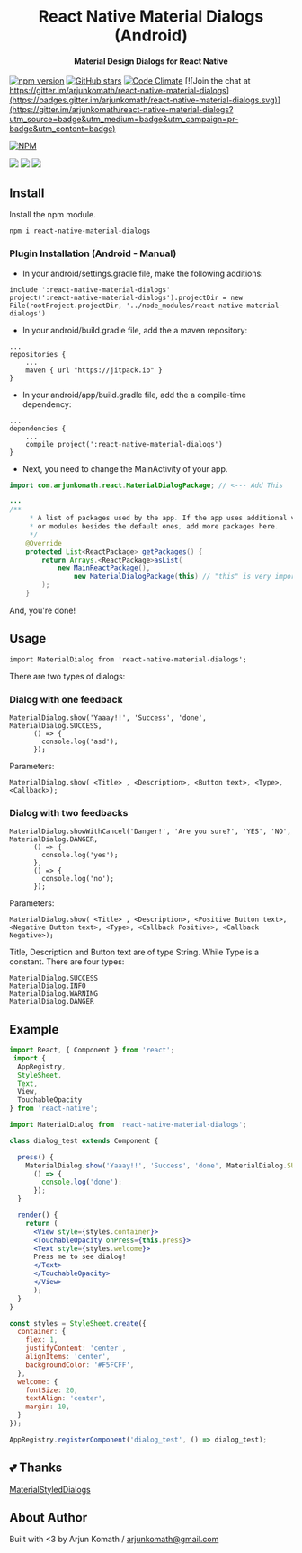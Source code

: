 <h1 align="center">React Native Material Dialogs (Android)</h1>
<h4 align="center">Material Design Dialogs for React Native</h4>

[![npm version](https://badge.fury.io/js/react-native-material-dialogs.svg)](https://badge.fury.io/js/react-native-material-dialogs)
[![GitHub stars](https://img.shields.io/github/stars/arjunkomath/react-native-material-dialogs.svg)](https://github.com/arjunkomath/react-native-material-dialogs/stargazers)
[![Code Climate](https://codeclimate.com/github/arjunkomath/react-native-material-dialogs/badges/gpa.svg)](https://codeclimate.com/github/arjunkomath/react-native-material-dialogs)
[![Join the chat at https://gitter.im/arjunkomath/react-native-material-dialogs](https://badges.gitter.im/arjunkomath/react-native-material-dialogs.svg)](https://gitter.im/arjunkomath/react-native-material-dialogs?utm_source=badge&utm_medium=badge&utm_campaign=pr-badge&utm_content=badge)

[![NPM](https://nodei.co/npm/react-native-material-dialogs.png?compact=true)](https://nodei.co/npm/react-native-material-dialogs/)

![](https://raw.githubusercontent.com/arjunkomath/react-native-material-dialogs/master/screenshots/Screenshot_2016-05-31-20-29-17.png)
![](https://raw.githubusercontent.com/arjunkomath/react-native-material-dialogs/master/screenshots/Screenshot_2016-05-31-20-29-41.png)
![](https://raw.githubusercontent.com/arjunkomath/react-native-material-dialogs/master/screenshots/Screenshot_2016-05-31-20-29-26.png)

## Install

Install the npm module.
```
npm i react-native-material-dialogs
```

### Plugin Installation (Android - Manual)

- In your android/settings.gradle file, make the following additions:
```
include ':react-native-material-dialogs'
project(':react-native-material-dialogs').projectDir = new File(rootProject.projectDir, '../node_modules/react-native-material-dialogs')
```

- In your android/build.gradle file, add the a maven repository:
```
...
repositories {
    ...
    maven { url "https://jitpack.io" }
}
```
- In your android/app/build.gradle file, add the a compile-time dependency:
```
...
dependencies {
    ...
    compile project(':react-native-material-dialogs')
}
```
- Next, you need to change the MainActivity of your app.

```java
import com.arjunkomath.react.MaterialDialogPackage; // <--- Add This

...
/**
     * A list of packages used by the app. If the app uses additional views
     * or modules besides the default ones, add more packages here.
     */
    @Override
    protected List<ReactPackage> getPackages() {
        return Arrays.<ReactPackage>asList(
            new MainReactPackage(),
                new MaterialDialogPackage(this) // "this" is very important!
        );
    }
```

And, you're done!

## Usage

```
import MaterialDialog from 'react-native-material-dialogs';
```

There are two types of dialogs:

### Dialog with one feedback

```
MaterialDialog.show('Yaaay!!', 'Success', 'done', MaterialDialog.SUCCESS,
      () => {
        console.log('asd');
      });
```

Parameters:

```
MaterialDialog.show( <Title> , <Description>, <Button text>, <Type>, <Callback>);
```

### Dialog with two feedbacks

```
MaterialDialog.showWithCancel('Danger!', 'Are you sure?', 'YES', 'NO', MaterialDialog.DANGER,
      () => {
        console.log('yes');
      },
      () => {
        console.log('no');
      });
```

Parameters:

```
MaterialDialog.show( <Title> , <Description>, <Positive Button text>, <Negative Button text>, <Type>, <Callback Positive>, <Callback Negative>);
```

Title, Description and Button text are of type String. While Type is a constant.
There are four types:

```
MaterialDialog.SUCCESS
MaterialDialog.INFO
MaterialDialog.WARNING
MaterialDialog.DANGER
```

## Example

```jsx
import React, { Component } from 'react';
 import {
  AppRegistry,
  StyleSheet,
  Text,
  View,
  TouchableOpacity
} from 'react-native';

import MaterialDialog from 'react-native-material-dialogs';

class dialog_test extends Component {

  press() {
    MaterialDialog.show('Yaaay!!', 'Success', 'done', MaterialDialog.SUCCESS,
      () => {
        console.log('done');
      });
  }

  render() {
    return (
      <View style={styles.container}>
      <TouchableOpacity onPress={this.press}>
      <Text style={styles.welcome}>
      Press me to see dialog!
      </Text>
      </TouchableOpacity>
      </View>
      );
  }
}

const styles = StyleSheet.create({
  container: {
    flex: 1,
    justifyContent: 'center',
    alignItems: 'center',
    backgroundColor: '#F5FCFF',
  },
  welcome: {
    fontSize: 20,
    textAlign: 'center',
    margin: 10,
  }
});

AppRegistry.registerComponent('dialog_test', () => dialog_test);
```

## :two_hearts: Thanks
[MaterialStyledDialogs](https://github.com/javiersantos/MaterialStyledDialogs)

## About Author
Built with <3 by Arjun Komath / [arjunkomath@gmail.com](mailto:arjunkomath@gmail.com)
